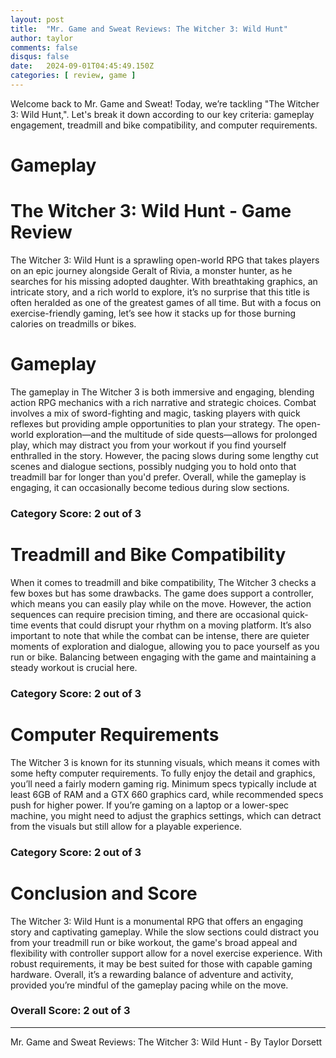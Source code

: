 ```yaml
---
layout: post
title:  "Mr. Game and Sweat Reviews: The Witcher 3: Wild Hunt"
author: taylor
comments: false
disqus: false
date:   2024-09-01T04:45:49.150Z
categories: [ review, game ]
---
```


Welcome back to Mr. Game and Sweat! Today, we’re tackling "The Witcher 3: Wild Hunt,". Let's break it down according to our key criteria: gameplay engagement, treadmill and bike compatibility, and computer requirements.

# Gameplay

# The Witcher 3: Wild Hunt - Game Review

The Witcher 3: Wild Hunt is a sprawling open-world RPG that takes players on an epic journey alongside Geralt of Rivia, a monster hunter, as he searches for his missing adopted daughter. With breathtaking graphics, an intricate story, and a rich world to explore, it’s no surprise that this title is often heralded as one of the greatest games of all time. But with a focus on exercise-friendly gaming, let’s see how it stacks up for those burning calories on treadmills or bikes.

# Gameplay

The gameplay in The Witcher 3 is both immersive and engaging, blending action RPG mechanics with a rich narrative and strategic choices. Combat involves a mix of sword-fighting and magic, tasking players with quick reflexes but providing ample opportunities to plan your strategy. The open-world exploration—and the multitude of side quests—allows for prolonged play, which may distract you from your workout if you find yourself enthralled in the story. However, the pacing slows during some lengthy cut scenes and dialogue sections, possibly nudging you to hold onto that treadmill bar for longer than you'd prefer. Overall, while the gameplay is engaging, it can occasionally become tedious during slow sections. 

### Category Score: 2 out of 3

# Treadmill and Bike Compatibility

When it comes to treadmill and bike compatibility, The Witcher 3 checks a few boxes but has some drawbacks. The game does support a controller, which means you can easily play while on the move. However, the action sequences can require precision timing, and there are occasional quick-time events that could disrupt your rhythm on a moving platform. It’s also important to note that while the combat can be intense, there are quieter moments of exploration and dialogue, allowing you to pace yourself as you run or bike. Balancing between engaging with the game and maintaining a steady workout is crucial here.

### Category Score: 2 out of 3

# Computer Requirements

The Witcher 3 is known for its stunning visuals, which means it comes with some hefty computer requirements. To fully enjoy the detail and graphics, you’ll need a fairly modern gaming rig. Minimum specs typically include at least 6GB of RAM and a GTX 660 graphics card, while recommended specs push for higher power. If you’re gaming on a laptop or a lower-spec machine, you might need to adjust the graphics settings, which can detract from the visuals but still allow for a playable experience. 

### Category Score: 2 out of 3

# Conclusion and Score

The Witcher 3: Wild Hunt is a monumental RPG that offers an engaging story and captivating gameplay. While the slow sections could distract you from your treadmill run or bike workout, the game's broad appeal and flexibility with controller support allow for a novel exercise experience. With robust requirements, it may be best suited for those with capable gaming hardware. Overall, it’s a rewarding balance of adventure and activity, provided you’re mindful of the gameplay pacing while on the move.

### Overall Score: 2 out of 3

---

Mr. Game and Sweat Reviews: The Witcher 3: Wild Hunt - By Taylor Dorsett
